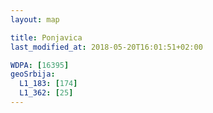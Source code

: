 ```yaml
---
layout: map

title: Ponjavica
last_modified_at: 2018-05-20T16:01:51+02:00

WDPA: [16395]
geoSrbija:
  L1_183: [174]
  L1_362: [25]
---
```

